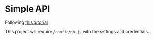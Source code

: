 # Simple API

Following [this tutorial](https://medium.freecodecamp.org/building-a-simple-node-js-api-in-under-30-minutes-a07ea9e390d2)

This project will require `/config/db.js` with the settings and credentials.
